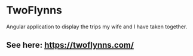# TwoFlynns

Angular application to display the trips my wife and I have taken together.

## See here: https://twoflynns.com/